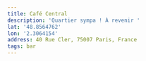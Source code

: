 ```yaml
---
title: Café Central
description: 'Quartier sympa ! À revenir '
lat: '48.8564762'
lon: '2.3064154'
address: 40 Rue Cler, 75007 Paris, France
tags: bar
---
```

